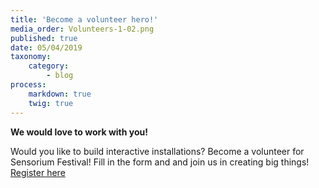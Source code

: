 ```yaml
---
title: 'Become a volunteer hero!'
media_order: Volunteers-1-02.png
published: true
date: 05/04/2019
taxonomy:
    category:
        - blog
process:
    markdown: true
    twig: true
---
```


****We would love to work with you!****

Would you like to build interactive installations? 
Become a volunteer for Sensorium Festival! 
Fill in the form and and join us in creating big things!
[Register here](http://bit.ly/sensvol)